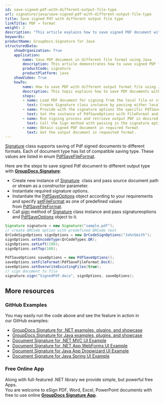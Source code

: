 ```yaml
---
id: save-signed-pdf-with-different-output-file-type
url: signature/java/save-signed-pdf-with-different-output-file-type
title: Save signed Pdf with different output file type
linkTitle: PDF → format
weight: 2
description: "This article explains how to save signed PDF document with various file formats by GroupDocs.Signature API."
keywords: 
productName: GroupDocs.Signature for Java
structuredData:
    showOrganization: True
    application:    
        name: Save PDF document in different file format using Java    
        description: This article demonstrates how to save signed PDF file in differnt output format using Java language and GroupDocs.Signature for Java APIs
        productCode: signature
        productPlatform: java 
    showVideo: True
    howTo:
        name: How to save PDF with different output format file using Java 
        description: This topic explains how to save PDF documents with specific file format using Java
        steps:
        - name: Load PDF document for signing from the local file or stream.
          text: Create Signature class instance by passing either local or network file path or stream. 
        - name: Provide with the signature options the specific PdfSaveOptions in. 
          text: Set the instance of PdfSaveOptions with FileFormat and Overwrite properties to setup the saving policy.
        - name: Run signing process and retrieve output PDF in desired format 
          text: Call the Sign method with passing in the signature options and the PDF save options.
        - name: Obtain signed PDF document in required format
          text: Get the output document in requested format.
---
```

[Signature](https://reference.groupdocs.com/java/signature/com.groupdocs.signature/Signature) class supports saving of Pdf signed documents to different formats. Each of document type has list of compatible saving type. These values are listed in enum [PdfSaveFileFormat](https://reference.groupdocs.com/java/signature/com.groupdocs.signature.domain.enums/PdfSaveFileFormat).

Here are the steps to save signed Pdf document to different output type with [**GroupDocs.Signature**](https://products.groupdocs.com/signature/java):
*   Create new instance of [Signature](https://reference.groupdocs.com/java/signature/com.groupdocs.signature/Signature)  class and pass source document path or stream as a constructor parameter.    
*   Instantiate required signature options.    
*   Instantiate the [PdfSaveOptions](https://reference.groupdocs.com/java/signature/com.groupdocs.signature.options.saveoptions/PdfSaveOptions) object according to your requirements and specify [setFileFormat](https://reference.groupdocs.com/java/signature/com.groupdocs.signature.options.saveoptions/PdfSaveOptions#setFileFormat(int)) as one of predefined values from [PdfSaveFileFormat](https://reference.groupdocs.com/java/signature/com.groupdocs.signature.domain.enums/PdfSaveFileFormat).      
*   Call [sign](https://reference.groupdocs.com/java/signature/com.groupdocs.signature/Signature#sign(java.io.OutputStream,%20com.groupdocs.signature.options.sign.SignOptions)) method of [Signature](https://reference.groupdocs.com/java/signature/com.groupdocs.signature/Signature) class instance and pass signatureoptions and [PdfSaveOptions](https://reference.groupdocs.com/java/signature/com.groupdocs.signature.options.saveoptions/PdfSaveOptions) object to it.
    

```java
Signature signature = new Signature("sample.pdf");
// create QRCode option with predefined QRCode text
QrCodeSignOptions signOptions = new QrCodeSignOptions("JohnSmith");
signOptions.setEncodeType(QrCodeTypes.QR);
signOptions.setLeft(100);
signOptions.setTop(100);
 
PdfSaveOptions saveOptions = new PdfSaveOptions();
saveOptions.setFileFormat(PdfSaveFileFormat.DocX);
saveOptions.setOverwriteExistingFiles(true);
// sign document to file
signature.sign("SignedPdf.docx", signOptions, saveOptions);
```

## More resources

### GitHub Examples 

You may easily run the code above and see the feature in action in our GitHub examples:

*   [GroupDocs.Signature for .NET examples, plugins, and showcase](https://github.com/groupdocs-signature/GroupDocs.Signature-for-.NET)    
*   [GroupDocs.Signature for Java examples, plugins, and showcase](https://github.com/groupdocs-signature/GroupDocs.Signature-for-Java)    
*   [Document Signature for .NET MVC UI Example](https://github.com/groupdocs-signature/GroupDocs.Signature-for-.NET-MVC)    
*   [Document Signature for .NET App WebForms UI Example](https://github.com/groupdocs-signature/GroupDocs.Signature-for-.NET-WebForms)    
*   [Document Signature for Java App Dropwizard UI Example](https://github.com/groupdocs-signature/GroupDocs.Signature-for-Java-Dropwizard)   
*   [Document Signature for Java Spring UI Example](https://github.com/groupdocs-signature/GroupDocs.Signature-for-Java-Spring)
    

### Free Online App 

Along with full-featured .NET library we provide simple, but powerful free Apps.  
You are welcome to eSign PDF, Word, Excel, PowerPoint documents with free to use online **[GroupDocs Signature App](https://products.groupdocs.app/signature)**.
